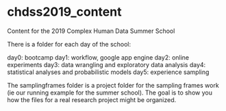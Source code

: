 # chdss2019_content
Content for the 2019 Complex Human Data Summer School

There is a folder for each day of the school:

day0: bootcamp
day1: workflow, google app engine
day2: online experiments
day3: data wrangling and exploratory data analysis
day4: statistical analyses and probabilistic models
day5: experience sampling

The samplingframes folder is a project folder for the sampling frames work (ie our running example for the  summer school). The goal is to show you how the files for a real research project might be organized.




